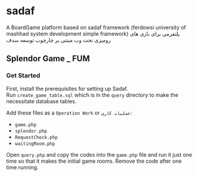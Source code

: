 # sadaf
A BoardGame platform based on sadaf framework (ferdowsi university of mashhad system development simple framework)
پلتفرمی برای بازی های رومیزی تحت وب مبتنی بر چارچوب توسعه سدف
 
## Splendor Game _ FUM

### Get Started
 
First, install the prerequisites for setting up Sadaf.<br />
Run `create_game_table.sql` which is in the `query` directory to make the necessitate database tables.

Add these files as a `Operation Work` or `عمليات كاري`:

* `game.php`
* `splendor.php`
*  `RequestCheck.php`
*  `waitingRoom.php`
 
Open `query.php` and copy the codes into the `game.php` file and run it just one time so that it makes the initial game rooms. Remove the code after one time running.
